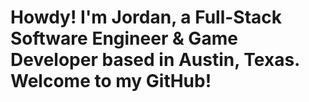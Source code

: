 # Howdy!  I'm Jordan, a Full-Stack Software Engineer & Game Developer based in Austin, Texas.  <br> Welcome to my GitHub!

